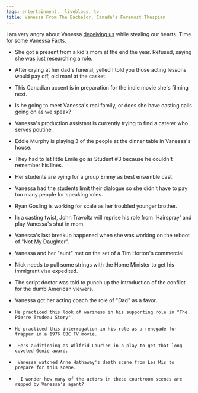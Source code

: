 ```yaml
---
tags: entertainment,  liveblogs, tv
title: Vanessa From The Bachelor, Canada's Foremost Thespian
---
```


I am very angry about Vanessa [deceiving us](https://www.barstoolsports.com/blog/720853/vanessa-from-the-bachelor-has-a-full-imdb-page-and-my-heart-is-broken) while stealing our hearts. Time for some Vanessa Facts.

*   She got a present from a kid's mom at the end the year. Refused, saying she was just researching a role.

*   After crying at her dad's funeral, yelled I told you those acting lessons would pay off, old man! at the casket. 

*   This Canadian accent is in preparation for the indie movie she's filming next.

*   Is he going to meet Vanessa's real family, or does she have casting calls going on as we speak?

*   Vanessa's production assistant is currently trying to find a caterer who serves poutine.

*   Eddie Murphy is playing 3 of the people at the dinner table in Vanessa's house.

*   They had to let little Emile go as Student #3 because he couldn't remember his lines.

*   Her students are vying for a group Emmy as best ensemble cast. 

*   Vanessa had the students limit their dialogue so she didn't have to pay too many people for speaking roles.

*   Ryan Gosling is working for scale as her troubled younger brother. 

*   In a casting twist, John Travolta will reprise his role from 'Hairspray' and play Vanessa's shut in mom.

*  Vanessa's last breakup happened when she was working on the reboot of "Not My Daughter".

*   Vanessa and her "aunt" met on the set of a Tim Horton's commercial. 

*    Nick needs to pull some strings with the Home Minister to get his immigrant visa expedited.

*    The script doctor was told to punch up the introduction of the conflict for the dumb American viewers.

*    Vanessa got her acting coach the role of "Dad" as a favor.

*     He practiced this look of wariness in his supporting role in "The Pierre Trudeau Story".

*     He practiced this interrogation in his role as a renegade fur trapper in a 1976 CBC TV movie.

*      He's auditioning as Wilfrid Laurier in a play to get that long coveted Genie award.

*      Vanessa watched Anne Hathaway's death scene from Les Mis to prepare for this scene.

*       I wonder how many of the actors in these courtroom scenes are repped by Vanessa's agent?
